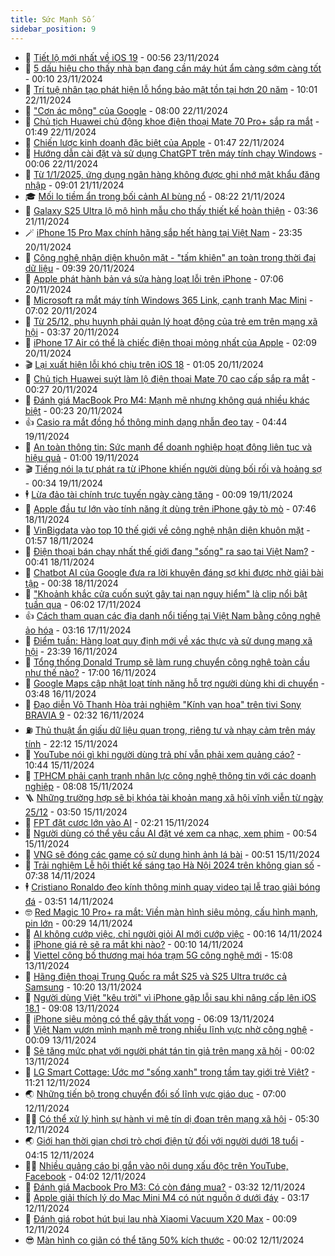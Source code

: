```yaml
---
title: Sức Mạnh Số
sidebar_position: 9
---
```


<!-- dantri-suc-manh-so:START -->
- 🐻 [Tiết lộ mới nhất về iOS 19](https://dantri.com.vn/suc-manh-so/tiet-lo-moi-nhat-ve-ios-19-20241122153459884.htm) - 00:56 23/11/2024
- 💄 [5 dấu hiệu cho thấy nhà bạn đang cần máy hút ẩm càng sớm càng tốt](https://dantri.com.vn/suc-manh-so/5-dau-hieu-cho-thay-nha-ban-dang-can-may-hut-am-cang-som-cang-tot-20241123015817079.htm) - 00:10 23/11/2024
- 🚀 [Trí tuệ nhân tạo phát hiện lỗ hổng bảo mật tồn tại hơn 20 năm](https://dantri.com.vn/suc-manh-so/tri-tue-nhan-tao-phat-hien-lo-hong-bao-mat-ton-tai-hon-20-nam-20241122153237980.htm) - 10:01 22/11/2024
- 👹 [&quot;Cơn ác mộng&quot; của Google](https://dantri.com.vn/suc-manh-so/con-ac-mong-cua-google-20240510223456119.htm) - 08:00 22/11/2024
- 🤭 [Chủ tịch Huawei chủ động khoe điện thoại Mate 70 Pro+ sắp ra mắt](https://dantri.com.vn/suc-manh-so/chu-tich-huawei-chu-dong-khoe-dien-thoai-mate-70-pro-sap-ra-mat-20241121004000230.htm) - 01:49 22/11/2024
- 🗽 [Chiến lược kinh doanh đặc biệt của Apple](https://dantri.com.vn/suc-manh-so/chien-luoc-kinh-doanh-dac-biet-cua-apple-20241121230704230.htm) - 01:47 22/11/2024
- 🧰 [Hướng dẫn cài đặt và sử dụng ChatGPT trên máy tính chạy Windows](https://dantri.com.vn/suc-manh-so/huong-dan-cai-dat-va-su-dung-chatgpt-tren-may-tinh-chay-windows-20241122010410870.htm) - 00:06 22/11/2024
- 🤭 [Từ 1/1/2025, ứng dụng ngân hàng không được ghi nhớ mật khẩu đăng nhập](https://dantri.com.vn/suc-manh-so/tu-112025-ung-dung-ngan-hang-khong-duoc-ghi-nho-mat-khau-dang-nhap-20241121152523605.htm) - 09:01 21/11/2024
- 🎓 [Mối lo tiềm ẩn trong bối cảnh AI bùng nổ](https://dantri.com.vn/suc-manh-so/moi-lo-tiem-an-trong-boi-canh-ai-bung-no-20241121130521574.htm) - 08:22 21/11/2024
- 🌮 [Galaxy S25 Ultra lộ mô hình mẫu cho thấy thiết kế hoàn thiện](https://dantri.com.vn/suc-manh-so/galaxy-s25-ultra-lo-mo-hinh-mau-cho-thay-thiet-ke-hoan-thien-20241121092823481.htm) - 03:36 21/11/2024
- 🪄 [iPhone 15 Pro Max chính hãng sắp hết hàng tại Việt Nam](https://dantri.com.vn/suc-manh-so/iphone-15-pro-max-chinh-hang-sap-het-hang-tai-viet-nam-20241120165241775.htm) - 23:35 20/11/2024
- 🥳 [Công nghệ nhận diện khuôn mặt - &quot;tấm khiên&quot; an toàn trong thời đại dữ liệu](https://dantri.com.vn/suc-manh-so/cong-nghe-nhan-dien-khuon-mat-tam-khien-an-toan-trong-thoi-dai-du-lieu-20241120162906392.htm) - 09:39 20/11/2024
- 👺 [Apple phát hành bản vá sửa hàng loạt lỗi trên iPhone](https://dantri.com.vn/suc-manh-so/apple-phat-hanh-ban-va-sua-hang-loat-loi-tren-iphone-20241120093802022.htm) - 07:06 20/11/2024
- 💂 [Microsoft ra mắt máy tính Windows 365 Link, cạnh tranh Mac Mini](https://dantri.com.vn/suc-manh-so/microsoft-ra-mat-may-tinh-windows-365-link-canh-tranh-mac-mini-20241120111138504.htm) - 07:02 20/11/2024
- 🦆 [Từ 25/12, phụ huynh phải quản lý hoạt động của trẻ em trên mạng xã hội](https://dantri.com.vn/suc-manh-so/tu-2512-phu-huynh-phai-quan-ly-hoat-dong-cua-tre-em-tren-mang-xa-hoi-20241119112821298.htm) - 03:37 20/11/2024
- 📝 [iPhone 17 Air có thể là chiếc điện thoại mỏng nhất của Apple](https://dantri.com.vn/suc-manh-so/iphone-17-air-co-the-la-chiec-dien-thoai-mong-nhat-cua-apple-20241119133029776.htm) - 02:09 20/11/2024
- 🎬 [Lại xuất hiện lỗi khó chịu trên iOS 18](https://dantri.com.vn/suc-manh-so/lai-xuat-hien-loi-kho-chiu-tren-ios-18-20241119220256981.htm) - 01:05 20/11/2024
- 🐘 [Chủ tịch Huawei suýt làm lộ điện thoại Mate 70 cao cấp sắp ra mắt](https://dantri.com.vn/suc-manh-so/chu-tich-huawei-suyt-lam-lo-dien-thoai-mate-70-cao-cap-sap-ra-mat-20241118160142698.htm) - 00:27 20/11/2024
- 🌈 [Đánh giá MacBook Pro M4: Mạnh mẽ nhưng không quá nhiều khác biệt](https://dantri.com.vn/suc-manh-so/danh-gia-macbook-pro-m4-manh-me-nhung-khong-qua-nhieu-khac-biet-20241120033100639.htm) - 00:23 20/11/2024
- 👍 [Casio ra mắt đồng hồ thông minh dạng nhẫn đeo tay](https://dantri.com.vn/suc-manh-so/casio-ra-mat-dong-ho-thong-minh-dang-nhan-deo-tay-20241119104701672.htm) - 04:44 19/11/2024
- 🤭 [An toàn thông tin: Sức mạnh để doanh nghiệp hoạt động liên tục và hiệu quả](https://dantri.com.vn/suc-manh-so/an-toan-thong-tin-suc-manh-de-doanh-nghiep-hoat-dong-lien-tuc-va-hieu-qua-20241119073257345.htm) - 01:00 19/11/2024
- 🎬 [Tiếng nói lạ tự phát ra từ iPhone khiến người dùng bối rối và hoảng sợ](https://dantri.com.vn/suc-manh-so/tieng-noi-la-tu-phat-ra-tu-iphone-khien-nguoi-dung-boi-roi-va-hoang-so-20241119003043748.htm) - 00:34 19/11/2024
- 🕴 [Lừa đảo tài chính trực tuyến ngày càng tăng](https://dantri.com.vn/suc-manh-so/lua-dao-tai-chinh-truc-tuyen-ngay-cang-tang-20241118204053507.htm) - 00:09 19/11/2024
- 🎉 [Apple đầu tư lớn vào tính năng ít dùng trên iPhone gây tò mò](https://dantri.com.vn/suc-manh-so/apple-dau-tu-lon-vao-tinh-nang-it-dung-tren-iphone-gay-to-mo-20241118142959123.htm) - 07:46 18/11/2024
- 💯 [VinBigdata vào top 10 thế giới về công nghệ nhận diện khuôn mặt](https://dantri.com.vn/suc-manh-so/vinbigdata-vao-top-10-the-gioi-ve-cong-nghe-nhan-dien-khuon-mat-20241118084421435.htm) - 01:57 18/11/2024
- 💼 [Điện thoại bán chạy nhất thế giới đang &quot;sống&quot; ra sao tại Việt Nam?](https://dantri.com.vn/suc-manh-so/dien-thoai-ban-chay-nhat-the-gioi-dang-song-ra-sao-tai-viet-nam-20241117232723784.htm) - 00:41 18/11/2024
- 🦍 [Chatbot AI của Google đưa ra lời khuyên đáng sợ khi được nhờ giải bài tập](https://dantri.com.vn/suc-manh-so/chatbot-ai-cua-google-dua-ra-loi-khuyen-dang-so-khi-duoc-nho-giai-bai-tap-20241118003801535.htm) - 00:38 18/11/2024
- 🤔 [&quot;Khoảnh khắc cửa cuốn suýt gây tai nạn nguy hiểm&quot; là clip nổi bật tuần qua](https://dantri.com.vn/suc-manh-so/khoanh-khac-cua-cuon-suyt-gay-tai-nan-nguy-hiem-la-clip-noi-bat-tuan-qua-20241117020039258.htm) - 06:02 17/11/2024
- 👍 [Cách tham quan các địa danh nổi tiếng tại Việt Nam bằng công nghệ ảo hóa](https://dantri.com.vn/suc-manh-so/cach-tham-quan-cac-dia-danh-noi-tieng-tai-viet-nam-bang-cong-nghe-ao-hoa-20241115010545697.htm) - 03:16 17/11/2024
- 🎊 [Điểm tuần: Hàng loạt quy định mới về xác thực và sử dụng mạng xã hội](https://dantri.com.vn/suc-manh-so/diem-tuan-hang-loat-quy-dinh-moi-ve-xac-thuc-va-su-dung-mang-xa-hoi-20241116100906035.htm) - 23:39 16/11/2024
- 🗽 [Tổng thống Donald Trump sẽ làm rung chuyển công nghệ toàn cầu như thế nào?](https://dantri.com.vn/suc-manh-so/tong-thong-donald-trump-se-lam-rung-chuyen-cong-nghe-toan-cau-nhu-the-nao-20241114141753563.htm) - 17:00 16/11/2024
- 🔭 [Google Maps cập nhật loạt tính năng hỗ trợ người dùng khi di chuyển](https://dantri.com.vn/suc-manh-so/google-maps-cap-nhat-loat-tinh-nang-ho-tro-nguoi-dung-khi-di-chuyen-20241116090755344.htm) - 03:48 16/11/2024
- 🤔 [Đạo diễn Võ Thanh Hòa trải nghiệm &quot;Kính vạn hoa&quot; trên tivi Sony BRAVIA 9](https://dantri.com.vn/suc-manh-so/dao-dien-vo-thanh-hoa-trai-nghiem-kinh-van-hoa-tren-tivi-sony-bravia-9-20241116093156769.htm) - 02:32 16/11/2024
- ⛽️ [Thủ thuật ẩn giấu dữ liệu quan trọng, riêng tư và nhạy cảm trên máy tính](https://dantri.com.vn/suc-manh-so/thu-thuat-an-giau-du-lieu-quan-trong-rieng-tu-va-nhay-cam-tren-may-tinh-20241113001217426.htm) - 22:12 15/11/2024
- 🤭 [YouTube nói gì khi người dùng trả phí vẫn phải xem quảng cáo?](https://dantri.com.vn/suc-manh-so/youtube-noi-gi-khi-nguoi-dung-tra-phi-van-phai-xem-quang-cao-20241115155812393.htm) - 10:44 15/11/2024
- 🫶 [TPHCM phải cạnh tranh nhân lực công nghệ thông tin với các doanh nghiệp](https://dantri.com.vn/suc-manh-so/tphcm-phai-canh-tranh-nhan-luc-cong-nghe-thong-tin-voi-cac-doanh-nghiep-20241115144443217.htm) - 08:08 15/11/2024
- 🪜 [Những trường hợp sẽ bị khóa tài khoản mạng xã hội vĩnh viễn từ ngày 25/12](https://dantri.com.vn/suc-manh-so/nhung-truong-hop-se-bi-khoa-tai-khoan-mang-xa-hoi-vinh-vien-tu-ngay-2512-20241115102523324.htm) - 03:50 15/11/2024
- 🚀 [FPT đặt cược lớn vào AI](https://dantri.com.vn/suc-manh-so/fpt-dat-cuoc-lon-vao-ai-20241115001034143.htm) - 02:21 15/11/2024
- 🦏 [Người dùng có thể yêu cầu AI đặt vé xem ca nhạc, xem phim](https://dantri.com.vn/suc-manh-so/nguoi-dung-co-the-yeu-cau-ai-dat-ve-xem-ca-nhac-xem-phim-20241115005859491.htm) - 00:54 15/11/2024
- 💃 [VNG sẽ đóng các game có sử dụng hình ảnh lá bài](https://dantri.com.vn/suc-manh-so/vng-se-dong-cac-game-co-su-dung-hinh-anh-la-bai-20241114205222382.htm) - 00:51 15/11/2024
- 🌁 [Trải nghiệm Lễ hội thiết kế sáng tạo Hà Nội 2024 trên không gian số](https://dantri.com.vn/suc-manh-so/trai-nghiem-le-hoi-thiet-ke-sang-tao-ha-noi-2024-tren-khong-gian-so-20241114141425199.htm) - 07:38 14/11/2024
- 🕴 [Cristiano Ronaldo đeo kính thông minh quay video tại lễ trao giải bóng đá](https://dantri.com.vn/suc-manh-so/cristiano-ronaldo-deo-kinh-thong-minh-quay-video-tai-le-trao-giai-bong-da-20241114104557617.htm) - 03:51 14/11/2024
- 🤓 [Red Magic 10 Pro+ ra mắt: Viền màn hình siêu mỏng, cấu hình mạnh, pin lớn](https://dantri.com.vn/suc-manh-so/red-magic-10-pro-ra-mat-vien-man-hinh-sieu-mong-cau-hinh-manh-pin-lon-20241114003904988.htm) - 00:29 14/11/2024
- 🥳 [AI không cướp việc, chỉ người giỏi AI mới cướp việc](https://dantri.com.vn/suc-manh-so/ai-khong-cuop-viec-chi-nguoi-gioi-ai-moi-cuop-viec-20241113231817110.htm) - 00:16 14/11/2024
- 🤔 [iPhone giá rẻ sẽ ra mắt khi nào?](https://dantri.com.vn/suc-manh-so/iphone-gia-re-se-ra-mat-khi-nao-20241113235951248.htm) - 00:10 14/11/2024
- 🧐 [Viettel công bố thương mại hóa trạm 5G công nghệ mới](https://dantri.com.vn/suc-manh-so/viettel-cong-bo-thuong-mai-hoa-tram-5g-cong-nghe-moi-20241113155316549.htm) - 15:08 13/11/2024
- 🦣 [Hãng điện thoại Trung Quốc ra mắt S25 và S25 Ultra trước cả Samsung](https://dantri.com.vn/suc-manh-so/hang-dien-thoai-trung-quoc-ra-mat-s25-va-s25-ultra-truoc-ca-samsung-20241113160421659.htm) - 10:20 13/11/2024
- 🧐 [Người dùng Việt &quot;kêu trời&quot; vì iPhone gặp lỗi sau khi nâng cấp lên iOS 18.1](https://dantri.com.vn/suc-manh-so/nguoi-dung-viet-keu-troi-vi-iphone-gap-loi-sau-khi-nang-cap-len-ios-181-20241113152137707.htm) - 09:08 13/11/2024
- 🥸 [iPhone siêu mỏng có thể gây thất vọng](https://dantri.com.vn/suc-manh-so/iphone-sieu-mong-co-the-gay-that-vong-20241112102214406.htm) - 06:09 13/11/2024
- 🤖 [Việt Nam vươn mình mạnh mẽ trong nhiều lĩnh vực nhờ công nghệ](https://dantri.com.vn/suc-manh-so/viet-nam-vuon-minh-manh-me-trong-nhieu-linh-vuc-nho-cong-nghe-20241112154853992.htm) - 00:09 13/11/2024
- 👺 [Sẽ tăng mức phạt với người phát tán tin giả trên mạng xã hội](https://dantri.com.vn/suc-manh-so/se-tang-muc-phat-voi-nguoi-phat-tan-tin-gia-tren-mang-xa-hoi-20241112181842734.htm) - 00:02 13/11/2024
- 🤭 [LG Smart Cottage: Ước mơ &quot;sống xanh&quot; trong tầm tay giới trẻ Việt?](https://dantri.com.vn/suc-manh-so/lg-smart-cottage-uoc-mo-song-xanh-trong-tam-tay-gioi-tre-viet-20241112182057459.htm) - 11:21 12/11/2024
- 🌏 [Những tiến bộ trong chuyển đổi số lĩnh vực giáo dục](https://dantri.com.vn/suc-manh-so/nhung-tien-bo-trong-chuyen-doi-so-linh-vuc-giao-duc-20241112130721731.htm) - 07:00 12/11/2024
- 🧑‍🏫 [Có thể xử lý hình sự hành vi mê tín dị đoan trên mạng xã hội](https://dantri.com.vn/suc-manh-so/co-the-xu-ly-hinh-su-hanh-vi-me-tin-di-doan-tren-mang-xa-hoi-20241112122639366.htm) - 05:30 12/11/2024
- 🌏 [Giới hạn thời gian chơi trò chơi điện tử đối với người dưới 18 tuổi](https://dantri.com.vn/suc-manh-so/gioi-han-thoi-gian-choi-tro-choi-dien-tu-doi-voi-nguoi-duoi-18-tuoi-20241112110915838.htm) - 04:15 12/11/2024
- 🧑‍🏫 [Nhiều quảng cáo bị gắn vào nội dung xấu độc trên YouTube, Facebook](https://dantri.com.vn/suc-manh-so/nhieu-quang-cao-bi-gan-vao-noi-dung-xau-doc-tren-youtube-facebook-20241112105844227.htm) - 04:02 12/11/2024
- 🦣 [Đánh giá Macbook Pro M3: Có còn đáng mua?](https://dantri.com.vn/suc-manh-so/danh-gia-macbook-pro-m3-co-con-dang-mua-20241029112301352.htm) - 03:32 12/11/2024
- 🤔 [Apple giải thích lý do Mac Mini M4 có nút nguồn ở dưới đáy](https://dantri.com.vn/suc-manh-so/apple-giai-thich-ly-do-mac-mini-m4-co-nut-nguon-o-duoi-day-20241112101103771.htm) - 03:17 12/11/2024
- 🚦 [Đánh giá robot hút bụi lau nhà Xiaomi Vacuum X20 Max](https://dantri.com.vn/suc-manh-so/danh-gia-robot-hut-bui-lau-nha-xiaomi-vacuum-x20-max-20241111115147012.htm) - 00:09 12/11/2024
- 😎 [Màn hình co giãn có thể tăng 50% kích thước](https://dantri.com.vn/suc-manh-so/man-hinh-co-gian-co-the-tang-50-kich-thuoc-20241111230459964.htm) - 00:02 12/11/2024<!-- dantri-suc-manh-so:END -->
